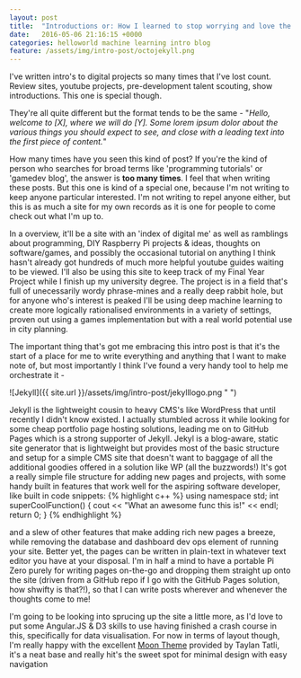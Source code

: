 ```yaml
---
layout: post
title:  "Introductions or: How I learned to stop worrying and love the 'Hello World'"
date:   2016-05-06 21:16:15 +0000
categories: helloworld machine learning intro blog
feature: /assets/img/intro-post/octojekyll.png
---
```

I've written intro's to digital projects so many times that I've lost count. Review sites, youtube projects, pre-development talent scouting, show introductions. This one is special though.

They're all quite different but the format tends to be the same - "*Hello, welcome to [X], where we will do [Y]. Some lorem ipsum dolor about the various things you should expect to see, and close with a leading text into the first piece of content.*"

How many times have you seen this kind of post? If you're the kind of person who searches for broad terms like 'programming tutorials' or 'gamedev blog', the answer is **too many times**. I feel that when writing these posts.
But this one is kind of a special one, because I'm not writing to keep anyone particular interested. I'm not writing to repel anyone either, but this is as much a site for my own records as it is one for people to come check out what I'm up to.

In a overview, it'll be a site with an 'index of digital me' as well as ramblings about programming, DIY Raspberry Pi projects & ideas, thoughts on software/games, and possibly the occasional tutorial on anything I think hasn't already got hundreds of much more helpful youtube guides waiting to be viewed. I'll also be using this site to keep track of my Final Year Project while I finish up my university degree. The project is in a field that's full of unecessarily wordy phrase-mines and a really deep rabbit hole, but for anyone who's interest is peaked I'll be using deep machine learning to create more logically rationalised environments in a variety of settings, proven out using a games implementation but with a real world potential use in city planning.

The important thing that's got me embracing this intro post is that it's the start of a place for me to write everything and anything that I want to make note of, but most importantly I think I've found a very handy tool to help me orchestrate it -

![Jekyll]({{ site.url }}/assets/img/intro-post/jekylllogo.png " ")

Jekyll is the lightweight cousin to heavy CMS's like WordPress that until recently I didn't know existed. I actually stumbled across it while looking for some cheap portfolio page hosting solutions, leading me on to GitHub Pages which is a strong supporter of Jekyll. Jekyl is a blog-aware, static site generator that is lightweight but provides most of the basic structure and setup for a simple CMS site that doesn't want to baggage of all the additional goodies offered in a solution like WP (all the buzzwords!) 
It's got a really simple file structure for adding new pages and projects, with some handy built in features that work well for the aspiring software developer, like built in code snippets:
{% highlight c++ %}
using namespace std;
int superCoolFunction()
{
    cout << "What an awesome func this is!" << endl;
    return 0;
}
{% endhighlight %}

and a slew of other features that make adding rich new pages a breeze, while removing the database and dashboard dev ops element of running your site. Better yet, the pages can be written in plain-text in whatever text editor you have at your disposal. I'm in half a mind to have a portable Pi Zero purely for writing pages on-the-go and dropping them straight up onto the site (driven from a GitHub repo if I go with the GitHub Pages solution, how shwifty is that?!), so that I can write posts wherever and whenever the thoughts come to me!

I'm going to be looking into sprucing up the site a little more, as I'd love to put some Angular.JS & D3 skills to use having finished a crash course in this, specifically for data visualisation. For now in terms of layout though, I'm really happy with the excellent [Moon Theme][moon-theme-link] provided by Taylan Tatli, it's a neat base and really hit's the sweet spot for minimal design with easy navigation


[moon-theme-link]: https://github.com/TaylanTatli/Moon
